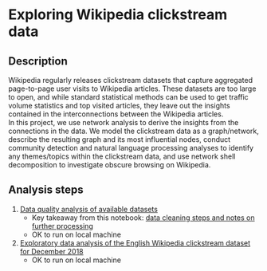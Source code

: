 # Exploring Wikipedia clickstream data

## Description  
Wikipedia regularly releases clickstream datasets that capture aggregated page-to-page user visits to Wikipedia articles. These datasets are too large to open, and while standard statistical methods can be used to get traffic volume statistics and top visited articles, they leave out the insights contained in the interconnections between the Wikipedia articles.  
In this project, we use network analysis to derive the insights from the connections in the data. We model the clickstream data as a graph/network, describe the resulting graph and its most influential nodes, conduct community detection and natural language processing analyses to identify any themes/topics within the clickstream data, and use network shell decomposition to investigate obscure browsing on Wikipedia.  


## Analysis steps
1. [Data quality analysis of available datasets](data_quality_analysis.ipynb)  
   - Key takeaway from this notebook: [data cleaning steps and notes on further processing](data_quality_analysis.ipynb#Data-cleaning-steps-to-do-for-each-raw-dataset)  
   - OK to run on local machine  
2. [Exploratory data analysis of the English Wikipedia clickstream dataset for December 2018](English_Wikipedia_EDA.ipynb)  
   - OK to run on local machine  
